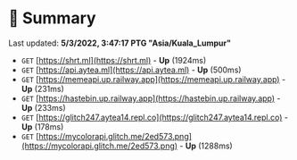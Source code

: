 # 📖 Summary
Last updated: **5/3/2022, 3:47:17 PTG "Asia/Kuala_Lumpur"**

- `GET` [https://shrt.ml](https://shrt.ml) - **Up** (1924ms)
- `GET` [https://api.aytea.ml](https://api.aytea.ml) - **Up** (500ms)
- `GET` [https://memeapi.up.railway.app](https://memeapi.up.railway.app) - **Up** (231ms)
- `GET` [https://hastebin.up.railway.app](https://hastebin.up.railway.app) - **Up** (233ms)
- `GET` [https://glitch247.aytea14.repl.co](https://glitch247.aytea14.repl.co) - **Up** (178ms)
- `GET` [https://mycolorapi.glitch.me/2ed573.png](https://mycolorapi.glitch.me/2ed573.png) - **Up** (1288ms)
